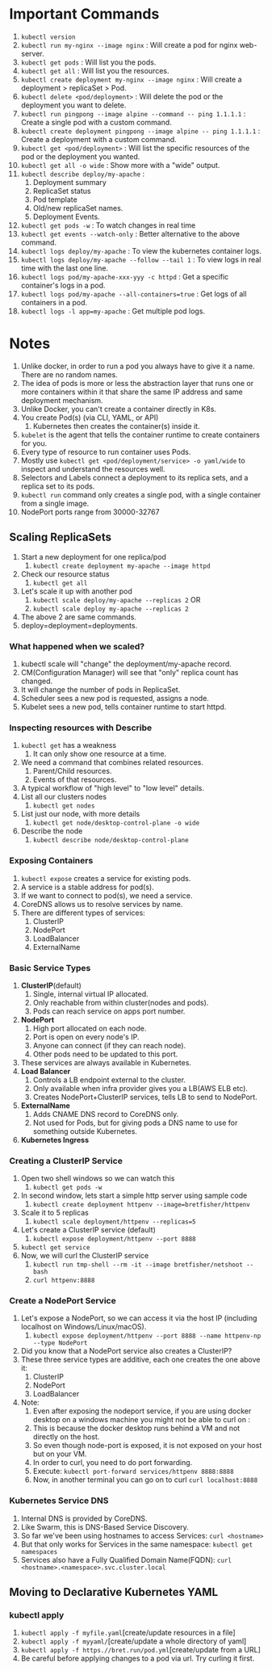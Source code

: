 # Important Commands
1. `kubectl version`
2. `kubectl run my-nginx --image nginx` : Will create a pod for nginx web-server.
3. `kubectl get pods` : Will list you the pods.
4. `kubectl get all` : Will list you the resources.
5. `kubectl create deployment my-nginx --image nginx` : Will create a deployment > replicaSet > Pod.
6. `kubectl delete <pod/deployment>` : Will delete the pod or the deployment you want to delete.
7. `kubectl run pingpong --image alpine --command -- ping 1.1.1.1` : Create a single pod with a custom command.
8. `kubectl create deployment pingpong --image alpine -- ping 1.1.1.1` : Create a deployment with a custom command.
9. `kubectl get <pod/deployment>` : Will list the specific resources of the pod or the deployment you wanted.
10. `kubectl get all -o wide` : Show more with a "wide" output.
11. `kubectl describe deploy/my-apache` : 
    1. Deployment summary
    2. ReplicaSet status
    3. Pod template
    4. Old/new replicaSet names.
    5. Deployment Events.
12. `kubectl get pods -w` : To watch changes in real time
13. `kubectl get events --watch-only` : Better alternative to the above command. 
14. `kubectl logs deploy/my-apache` : To view the kubernetes container logs.
15. `kubectl logs deploy/my-apache --follow --tail 1` : To view logs in real time with the last one line.
16. `kubectl logs pod/my-apache-xxx-yyy -c httpd` : Get a specific container's logs in a pod.
17. `kubectl logs pod/my-apache --all-containers=true` : Get logs of all containers in a pod.
18. `kubectl logs -l app=my-apache` : Get multiple pod logs.

# Notes
1. Unlike docker, in order to run a pod you always have to give it a name. There are no random names.
2. The idea of pods is more or less the abstraction layer that runs one or more containers within it that share the same IP address and same deployment mechanism.
3. Unlike Docker, you can't create a container directly in K8s.
4. You create Pod(s) (via CLI, YAML, or API)
   1. Kubernetes then creates the container(s) inside it.
5. `kubelet` is the agent that tells the container runtime to create containers for you.
6. Every type of resource to run container uses Pods.
7. Mostly use `kubectl get <pod/deployment/service> -o yaml/wide` to inspect and understand the resources well.
8. Selectors and Labels connect a deployment to its replica sets, and a replica set to its pods.
9. `kubectl run` command only creates a single pod, with a single container from a single image.
10. NodePort ports range from 30000-32767

## Scaling ReplicaSets
1. Start a new deployment for one replica/pod
   1. `kubectl create deployment my-apache --image httpd`
2. Check our resource status
   1. `kubectl get all`
3. Let's scale it up with another pod
   1. `kubectl scale deploy/my-apache --replicas 2` OR
   2. `kubectl scale deploy my-apache --replicas 2`
4. The above 2 are same commands.
5. deploy=deployment=deployments.

### What happened when we scaled?
1. kubectl scale will "change" the deployment/my-apache record.
2. CM(Configuration Manager) will see that "only" replica count has changed.
3. It will change the number of pods in ReplicaSet.
4. Scheduler sees a new pod is requested, assigns a node.
5. Kubelet sees a new pod, tells container runtime to start httpd.

### Inspecting resources with Describe
1. `kubectl get` has a weakness
   1. It can only show one resource at a time.
2. We need a command that combines related resources.
   1. Parent/Child resources.
   2. Events of that resources.
3. A typical workflow of "high level" to "low level" details.
4. List all our clusters nodes
   1. `kubectl get nodes`
5. List just our node, with more details
   1. `kubectl get node/desktop-control-plane -o wide`
6. Describe the node
   1. `kubectl describe node/desktop-control-plane`

### Exposing Containers
1. `kubectl expose` creates a service for existing pods.
2. A service is a stable address for pod(s).
3. If we want to connect to pod(s), we need a service.
4. CoreDNS allows us to resolve services by name.
5. There are different types of services:
   1. ClusterIP
   2. NodePort
   3. LoadBalancer
   4. ExternalName

### Basic Service Types
1. **ClusterIP**(default)
   1. Single, internal virtual IP allocated.
   2. Only reachable from within cluster(nodes and pods).
   3. Pods can reach service on apps port number.
2. **NodePort**
   1. High port allocated on each node.
   2. Port is open on every node's IP.
   3. Anyone can connect (if they can reach node).
   4. Other pods need to be updated to this port.
3. These services are always available in Kubernetes.
4. **Load Balancer**
   1. Controls a LB endpoint external to the cluster.
   2. Only available when infra provider gives you a LB(AWS ELB etc).
   3. Creates NodePort+ClusterIP services, tells LB to send to NodePort.
5. **ExternalName**
   1. Adds CNAME DNS record to CoreDNS only.
   2. Not used for Pods, but for giving pods a DNS name to use for something outside Kubernetes.
6. **Kubernetes Ingress**

### Creating a ClusterIP Service
1. Open two shell windows so we can watch this
   1. `kubectl get pods -w`
2. In second window, lets start a simple http server using sample code
   1. `kubectl create deployment httpenv --image=bretfisher/httpenv`
3. Scale it to 5 replicas
   1. `kubectl scale deployment/httpenv --replicas=5`
4. Let's create a ClusterIP service (default)
   1. `kubectl expose deployment/httpenv --port 8888`
5. `kubectl get service`
6. Now, we will curl the ClusterIP service
   1. `kubectl run tmp-shell --rm -it --image bretfisher/netshoot -- bash`
   2. `curl httpenv:8888`

### Create a NodePort Service
1. Let's expose a NodePort, so we can access it via the host IP (including localhost on Windows/Linux/macOS).
   1. `kubectl expose deployment/httpenv --port 8888 --name httpenv-np --type NodePort` 
2. Did you know that a NodePort service also creates a ClusterIP?
3. These three service types are additive, each one creates the one above it:
   1. ClusterIP
   2. NodePort
   3. LoadBalancer
4. Note:
   1. Even after exposing the nodeport service, if you are using docker desktop on a windows machine you might not be able to curl on <node-ip>:<node-port>
   2. This is because the docker desktop runs behind a VM and not directly on the host.
   3. So even though node-port is exposed, it is not exposed on your host but on your VM.
   4. In order to curl, you need to do port forwarding.
   5. Execute: `kubectl port-forward services/httpenv 8888:8888`
   6. Now, in another terminal you can go on to curl `curl localhost:8888`

### Kubernetes Service DNS
1. Internal DNS is provided by CoreDNS.
2. Like Swarm, this is DNS-Based Service Discovery.
3. So far we've been using hostnames to access Services: `curl <hostname>`
4. But that only works for Services in the same namespace: `kubectl get namespaces`
5. Services also have a Fully Qualified Domain Name(FQDN): `curl <hostname>.<namespace>.svc.cluster.local`
 
## Moving to Declarative Kubernetes YAML

### kubectl apply
1. `kubectl apply -f myfile.yaml`[create/update resources in a file]
2. `kubectl apply -f myyaml/`[create/update a whole directory of yaml]
3. `kubectl apply -f https.//bret.run/pod.yml`[create/update from a URL]
4. Be careful before applying changes to a pod via url. Try curling it first.


